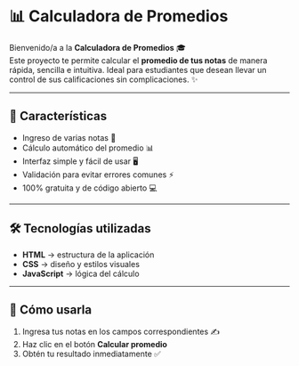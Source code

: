 # 📊 Calculadora de Promedios

Bienvenido/a a la **Calculadora de Promedios** 🎓  
Este proyecto te permite calcular el **promedio de tus notas** de manera rápida, sencilla e intuitiva. Ideal para estudiantes que desean llevar un control de sus calificaciones sin complicaciones. ✨

---

## 🚀 Características

- Ingreso de varias notas 📑  
- Cálculo automático del promedio 📊  
- Interfaz simple y fácil de usar 🖥️  
- Validación para evitar errores comunes ⚡  
- 100% gratuita y de código abierto 💻  

---

## 🛠️ Tecnologías utilizadas

- **HTML** → estructura de la aplicación  
- **CSS** → diseño y estilos visuales  
- **JavaScript** → lógica del cálculo  

---

## 📌 Cómo usarla

1. Ingresa tus notas en los campos correspondientes ✍️  
2. Haz clic en el botón **Calcular promedio**  
3. Obtén tu resultado inmediatamente ✅  
